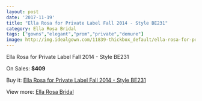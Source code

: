 ```yaml
---
layout: post
date: '2017-11-19'
title: "Ella Rosa for Private Label Fall 2014 - Style BE231"
category: Ella Rosa Bridal
tags: ["gowns","elegant","prom","private","demure"]
image: http://img.idealgown.com/11839-thickbox_default/ella-rosa-for-private-label-fall-2014-style-be231.jpg
---
```

Ella Rosa for Private Label Fall 2014 - Style BE231

On Sales: **$409**
<a href="https://www.idealgown.com/en/ella-rosa-bridal/4808-ella-rosa-for-private-label-fall-2014-style-be231.html"><amp-img layout="responsive" width="600" height="600" src="//img.idealgown.com/11839-thickbox_default/ella-rosa-for-private-label-fall-2014-style-be231.jpg" alt="Ella Rosa for Private Label Fall 2014 - Style BE231 0" /></a>
<a href="https://www.idealgown.com/en/ella-rosa-bridal/4808-ella-rosa-for-private-label-fall-2014-style-be231.html"><amp-img layout="responsive" width="600" height="600" src="//img.idealgown.com/11841-thickbox_default/ella-rosa-for-private-label-fall-2014-style-be231.jpg" alt="Ella Rosa for Private Label Fall 2014 - Style BE231 1" /></a>
<a href="https://www.idealgown.com/en/ella-rosa-bridal/4808-ella-rosa-for-private-label-fall-2014-style-be231.html"><amp-img layout="responsive" width="600" height="600" src="//img.idealgown.com/11840-thickbox_default/ella-rosa-for-private-label-fall-2014-style-be231.jpg" alt="Ella Rosa for Private Label Fall 2014 - Style BE231 2" /></a>

Buy it: [Ella Rosa for Private Label Fall 2014 - Style BE231](https://www.idealgown.com/en/ella-rosa-bridal/4808-ella-rosa-for-private-label-fall-2014-style-be231.html "Ella Rosa for Private Label Fall 2014 - Style BE231")

View more: [Ella Rosa Bridal](https://www.idealgown.com/en/60-ella-rosa-bridal "Ella Rosa Bridal")